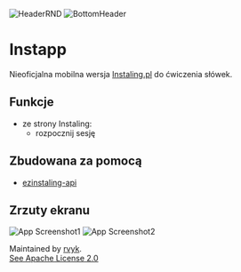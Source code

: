 ![HeaderRND](https://i.imgur.com/DduGojY.png)
![BottomHeader](https://i.imgur.com/NBTtB15.png)

# Instapp

Nieoficjalna mobilna wersja [Instaling.pl](https://instaling.pl) do ćwiczenia słówek.

## Funkcje
* ze strony Instaling:
    * rozpocznij sesję

## Zbudowana za pomocą

* [ezinstaling-api](https://github.com/bettervulcan/ezinstaling-api)

## Zrzuty ekranu

![App Screenshot1](https://i.imgur.com/TMkR6Ky.jpg)
![App Screenshot2](https://i.imgur.com/RcNEPJi.jpg)

Maintained by [rvyk](https://github.com/rvyk).
<br>
[See Apache License 2.0](https://github.com/bettervulcan/ezinstaling-api/blob/main/LICENSE)
